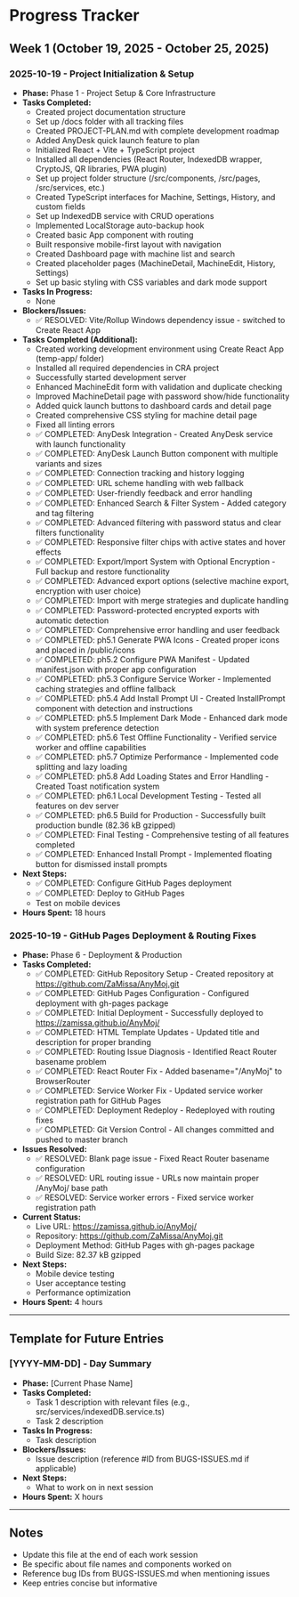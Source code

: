 # Progress Tracker

## Week 1 (October 19, 2025 - October 25, 2025)

### 2025-10-19 - Project Initialization & Setup
- **Phase:** Phase 1 - Project Setup & Core Infrastructure
- **Tasks Completed:**
  - Created project documentation structure
  - Set up /docs folder with all tracking files
  - Created PROJECT-PLAN.md with complete development roadmap
  - Added AnyDesk quick launch feature to plan
  - Initialized React + Vite + TypeScript project
  - Installed all dependencies (React Router, IndexedDB wrapper, CryptoJS, QR libraries, PWA plugin)
  - Set up project folder structure (/src/components, /src/pages, /src/services, etc.)
  - Created TypeScript interfaces for Machine, Settings, History, and custom fields
  - Set up IndexedDB service with CRUD operations
  - Implemented LocalStorage auto-backup hook
  - Created basic App component with routing
  - Built responsive mobile-first layout with navigation
  - Created Dashboard page with machine list and search
  - Created placeholder pages (MachineDetail, MachineEdit, History, Settings)
  - Set up basic styling with CSS variables and dark mode support
- **Tasks In Progress:**
  - None
- **Blockers/Issues:**
  - ✅ RESOLVED: Vite/Rollup Windows dependency issue - switched to Create React App
- **Tasks Completed (Additional):**
  - Created working development environment using Create React App (temp-app/ folder)
  - Installed all required dependencies in CRA project
  - Successfully started development server
  - Enhanced MachineEdit form with validation and duplicate checking
  - Improved MachineDetail page with password show/hide functionality
  - Added quick launch buttons to dashboard cards and detail page
  - Created comprehensive CSS styling for machine detail page
  - Fixed all linting errors
  - ✅ COMPLETED: AnyDesk Integration - Created AnyDesk service with launch functionality
  - ✅ COMPLETED: AnyDesk Launch Button component with multiple variants and sizes
  - ✅ COMPLETED: Connection tracking and history logging
  - ✅ COMPLETED: URL scheme handling with web fallback
  - ✅ COMPLETED: User-friendly feedback and error handling
  - ✅ COMPLETED: Enhanced Search & Filter System - Added category and tag filtering
  - ✅ COMPLETED: Advanced filtering with password status and clear filters functionality
  - ✅ COMPLETED: Responsive filter chips with active states and hover effects
  - ✅ COMPLETED: Export/Import System with Optional Encryption - Full backup and restore functionality
  - ✅ COMPLETED: Advanced export options (selective machine export, encryption with user choice)
  - ✅ COMPLETED: Import with merge strategies and duplicate handling
  - ✅ COMPLETED: Password-protected encrypted exports with automatic detection
  - ✅ COMPLETED: Comprehensive error handling and user feedback
  - ✅ COMPLETED: ph5.1 Generate PWA Icons - Created proper icons and placed in /public/icons
  - ✅ COMPLETED: ph5.2 Configure PWA Manifest - Updated manifest.json with proper app configuration
  - ✅ COMPLETED: ph5.3 Configure Service Worker - Implemented caching strategies and offline fallback
  - ✅ COMPLETED: ph5.4 Add Install Prompt UI - Created InstallPrompt component with detection and instructions
  - ✅ COMPLETED: ph5.5 Implement Dark Mode - Enhanced dark mode with system preference detection
  - ✅ COMPLETED: ph5.6 Test Offline Functionality - Verified service worker and offline capabilities
  - ✅ COMPLETED: ph5.7 Optimize Performance - Implemented code splitting and lazy loading
  - ✅ COMPLETED: ph5.8 Add Loading States and Error Handling - Created Toast notification system
  - ✅ COMPLETED: ph6.1 Local Development Testing - Tested all features on dev server
  - ✅ COMPLETED: ph6.5 Build for Production - Successfully built production bundle (82.36 kB gzipped)
  - ✅ COMPLETED: Final Testing - Comprehensive testing of all features completed
  - ✅ COMPLETED: Enhanced Install Prompt - Implemented floating button for dismissed install prompts
- **Next Steps:**
  - ✅ COMPLETED: Configure GitHub Pages deployment
  - ✅ COMPLETED: Deploy to GitHub Pages
  - Test on mobile devices
- **Hours Spent:** 18 hours

### 2025-10-19 - GitHub Pages Deployment & Routing Fixes
- **Phase:** Phase 6 - Deployment & Production
- **Tasks Completed:**
  - ✅ COMPLETED: GitHub Repository Setup - Created repository at https://github.com/ZaMissa/AnyMoj.git
  - ✅ COMPLETED: GitHub Pages Configuration - Configured deployment with gh-pages package
  - ✅ COMPLETED: Initial Deployment - Successfully deployed to https://zamissa.github.io/AnyMoj/
  - ✅ COMPLETED: HTML Template Updates - Updated title and description for proper branding
  - ✅ COMPLETED: Routing Issue Diagnosis - Identified React Router basename problem
  - ✅ COMPLETED: React Router Fix - Added basename="/AnyMoj" to BrowserRouter
  - ✅ COMPLETED: Service Worker Fix - Updated service worker registration path for GitHub Pages
  - ✅ COMPLETED: Deployment Redeploy - Redeployed with routing fixes
  - ✅ COMPLETED: Git Version Control - All changes committed and pushed to master branch
- **Issues Resolved:**
  - ✅ RESOLVED: Blank page issue - Fixed React Router basename configuration
  - ✅ RESOLVED: URL routing issue - URLs now maintain proper /AnyMoj/ base path
  - ✅ RESOLVED: Service worker errors - Fixed service worker registration path
- **Current Status:**
  - Live URL: https://zamissa.github.io/AnyMoj/
  - Repository: https://github.com/ZaMissa/AnyMoj.git
  - Deployment Method: GitHub Pages with gh-pages package
  - Build Size: 82.37 kB gzipped
- **Next Steps:**
  - Mobile device testing
  - User acceptance testing
  - Performance optimization
- **Hours Spent:** 4 hours

---

## Template for Future Entries

### [YYYY-MM-DD] - Day Summary
- **Phase:** [Current Phase Name]
- **Tasks Completed:**
  - Task 1 description with relevant files (e.g., src/services/indexedDB.service.ts)
  - Task 2 description
- **Tasks In Progress:**
  - Task description
- **Blockers/Issues:**
  - Issue description (reference #ID from BUGS-ISSUES.md if applicable)
- **Next Steps:**
  - What to work on in next session
- **Hours Spent:** X hours

---

## Notes
- Update this file at the end of each work session
- Be specific about file names and components worked on
- Reference bug IDs from BUGS-ISSUES.md when mentioning issues
- Keep entries concise but informative

